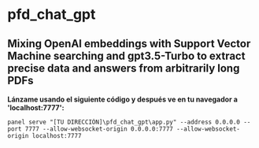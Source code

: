 # pfd_chat_gpt

## Mixing OpenAI embeddings with Support Vector Machine searching and gpt3.5-Turbo to extract precise data and answers from arbitrarily long PDFs

**Lánzame usando el siguiente código y después ve en tu navegador a 'localhost:7777':**

```
panel serve "[TU DIRECCIÓN]\pfd_chat_gpt\app.py" --address 0.0.0.0 --port 7777 --allow-websocket-origin 0.0.0.0:7777 --allow-websocket-origin localhost:7777
```

